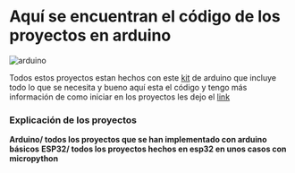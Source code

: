 # Aquí se encuentran el código de los proyectos en arduino 
![arduino](https://th.bing.com/th/id/R.4e68cfbe93976e4a4681c54b138167f3?rik=iHT%2bmGzsvlZw1g&pid=ImgRaw&r=0)

Todos estos proyectos estan hechos con este [kit](https://articulo.mercadolibre.com.mx/MLM-1990877837-kit-de-inicio-miuzei-compatible-con-proyectos-arduino-circu-_JM#polycard_client=search-nordic&position=32&search_layout=stack&type=item&tracking_id=0dad640f-0ce4-4aef-a78a-ec11614fea3a) de arduino que incluye todo lo que se necesita y bueno aquí esta el código y tengo más información de como iniciar en los proyectos les dejo el [link](https://medium.com/@clara20franco)

### Explicación de los proyectos 

**Arduino/ todos los proyectos que se han implementado con arduino básicos**
**ESP32/ todos los proyectos hechos en esp32 en unos casos con micropython**

